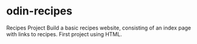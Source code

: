 # odin-recipes
Recipes Project
Build a basic recipes website, consisting of an index page with links to recipes. First project using HTML.
